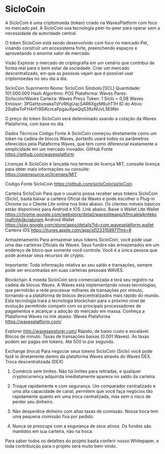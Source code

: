 # SicloCoin
A SicloCoin é uma criptomoeda (token) criado na WavesPlatform com foco no mercado pet.
A SicloCoin usa tecnologia peer-to-peer para operar sem a necessidade de autoridade central.

O token SicloCoin está sendo desenvolvido com foco no mercado Pet, visando construir um ecossistema forte, preenchendo espaços e aproveitando o enorme valor de mercado.

Visão
Explorar o mercado de criptografia em um cenário que contribui de forma real para o bem estar da sociedade.
Criar um mercado descentralizado, em que as pessoas vejam que é possível usar criptomoedas no seu dia a dia.

SicloCoin Suprimento
Nome: SicloCoin
Símbolo:[SCL]
Quantidade: 101.000.000
Hash Algoritmo: POS
Plataforma: Waves
Pares: Siclocoin/Waves 
Carteira: Waves
Preço Token: 1 Siclo = 0,08 Waves
Emissor: 3PGaHzumakaTsYvRKgUqcSAR6XgzM6uhT1H
ID do Ativo: 2Sq6wToFH4rFr9SiKcrcaFpgauXpeQqS3RxNUvL5E9Nn

O preço do token SicloCoin será determinado usando a cotação da Waves Plataforma, com base no dia.

Dados Técnicos
Código Fonte
A SicloCoin começou diretamente como um token na cadeia de blocos Waves, portanto usará todos os parâmetros oferecidos pela Plataforma Waves, que tem como diferencial exatamente a simplicidade em um mercado inovador.
GitHub Fonte 
https://github.com/wavesplatform

Licenças
A SicloCoin é lançada nos termos de licença MIT, consulte licença para obter mais informações ou consulte:
https://opensource.or/licenses/MIT

Código Fonte SicloCoin
https://github.com/sicloCoin/sicloCoin

Carteira SicloCoin
Para que o usuário possa receber seus tokens SicloCoin (Siclo), basta baixar a carteira Oficial da Waves e pode escolher o Plug-in Chrome ou o Cliente Lite online nos links abaixo.
Os clientes móveis básicos estão disponiveis para Android e IOS. Link abaixo.
Baixe o Wallet
Lite Wallet 
https://chrome.google.com/webstore/detail/wavesliteapp/kfmcaklajknfekomaflnhkjjkcjabogm
Android Wallet 
https://play.google.com/store/apps/details?id=com.wavesplatform.wallet
Carteira iOS 
https://itunes.apple.com/app/id1233158971?mt=8

Armazenamento
Para armazenar seus tokens SicloCoin, você pode usar uma das carteiras Oficiais da Waves. Seus fundos são armazenados em um endereço de bloco que somente você controla. Você é a única pessoa que pode acessar seus recursos de crypto.


Importante:
Toda informação relativa ao seu saldo e transações, sempre pode ser encontradas em suas carteiras pessoais WAVES. 

Blockchain
A moeda SicloCoin será comercializada e terá seu registro na cadeia de blocos Waves. 
A Waves está implementando novas tecnologias, que permitirão a rede processar milhares de transações por minuto, tornando-a a plataforma de blocos descentralizados mais rápido do mundo. 
Esta tecnologia trará a tecnologia blockchain para o próximo nível de evolução permitindo competir com os principais processadores de pagamentos e alcançar a adoção do mercado em massa.
Conheça a Plataforma Waves no link abaixo.
Waves Plataforma
https://wavesplatform.com/

Explorer
http://wavesexplorer.com/
Rápido, de baixo custo e escalável.
Blocos de minuto.
Taxas de transações baixas (0.001 Waves).
As taxas podem ser pagas em tokens.
Até 500 tx por segundo.

Exchange (troca)
Para negociar seus tokens SicloCoin (Siclo) você pode fazê lo diretamente dentro da plataforma Waves através do Waves DEX.
Troca descentralizada (DEX)

1. Comércio sem limites.
 Não há limites para retiradas, e qualquer cryptocurrency adquirida imediatamente aparece no saldo da carteira.



2. Troque rapidamente e com segurança. 
Um comparador centralizado e uma alta capacidade de canal,  permitem que você faça negócios tão rapidamente quanto em uma troca centralizada, mas sem o risco de perder seu dinheiro.

3. Não desperdice dinheiro com altas taxas de comissão.
 Nossa troca tem uma pequena comissão fixa por pedido.

4. Nunca se preocupe com a segurança de seus ativos.
 Os fundos são mantidos em sua carteira, não na troca.

Para saber todos os detalhes do projeto basta conferir nosso Whitepaper, e toda contribuição para o projeto será muito bem vindo.
